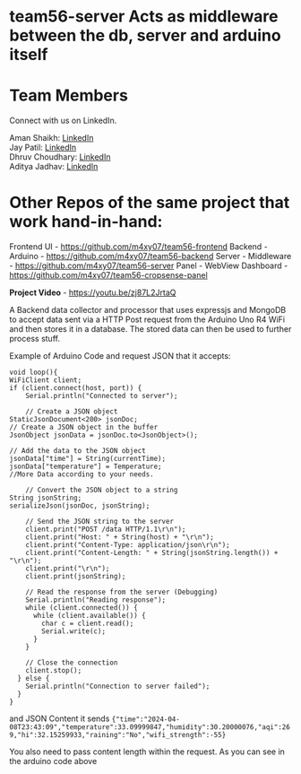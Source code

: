 # team56-server Acts as middleware between the db, server and arduino itself

 # **Team Members**

Connect with us on LinkedIn.

Aman Shaikh: [LinkedIn](https://www.linkedin.com/in/aman-shaikh33/)  
Jay Patil: [LinkedIn](https://www.linkedin.com/in/jay-patil-562046285/)  
Dhruv Choudhary: [LinkedIn](https://www.linkedin.com/in/dhruv-choudhary-ab0421291/)                     
Aditya Jadhav: [LinkedIn](https://www.linkedin.com/in/aditya-jadhav-83574a347/)


# Other Repos of the same project that work hand-in-hand:

Frontend UI - https://github.com/m4xy07/team56-frontend
Backend - Arduino - https://github.com/m4xy07/team56-backend
Server - Middleware - https://github.com/m4xy07/team56-server
Panel - WebView Dashboard - https://github.com/m4xy07/team56-cropsense-panel

**Project Video** - https://youtu.be/zj87L2JrtaQ

A Backend data collector and processor that uses expressjs and MongoDB to accept data sent via a HTTP Post request from the Arduino Uno R4 WiFi and then stores it in a database. The stored data can then be used to further process stuff.

Example of Arduino Code and request JSON that it accepts:

```
void loop(){
WiFiClient client;
if (client.connect(host, port)) {
    Serial.println("Connected to server");

    // Create a JSON object
StaticJsonDocument<200> jsonDoc;
// Create a JSON object in the buffer
JsonObject jsonData = jsonDoc.to<JsonObject>();

// Add the data to the JSON object
jsonData["time"] = String(currentTime);
jsonData["temperature"] = Temperature;
//More Data according to your needs.

    // Convert the JSON object to a string
String jsonString;
serializeJson(jsonDoc, jsonString);

    // Send the JSON string to the server
    client.print("POST /data HTTP/1.1\r\n");
    client.print("Host: " + String(host) + "\r\n");
    client.print("Content-Type: application/json\r\n");
    client.print("Content-Length: " + String(jsonString.length()) + "\r\n");
    client.print("\r\n");
    client.print(jsonString);

    // Read the response from the server (Debugging)
    Serial.println("Reading response");
    while (client.connected()) {
      while (client.available()) {
        char c = client.read();
        Serial.write(c);
      }
    }

    // Close the connection
    client.stop();
  } else {
    Serial.println("Connection to server failed");
  }
}
```

and JSON Content it sends `{"time":"2024-04-08T23:43:09","temperature":33.09999847,"humidity":30.20000076,"aqi":269,"hi":32.15259933,"raining":"No","wifi_strength":-55}`

You also need to pass content length within the request. As you can see in the arduino code above
